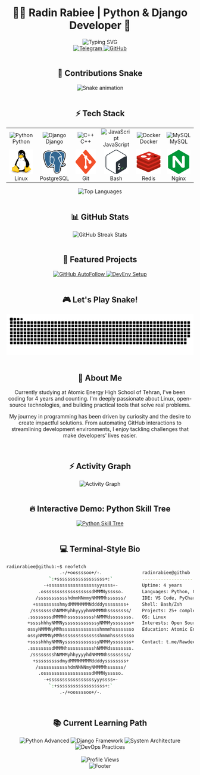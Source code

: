 # <div align="center">👨‍💻 Radin Rabiee | Python & Django Developer 🐍</div>

<div align="center">
  <img src="https://readme-typing-svg.herokuapp.com?font=Fira+Code&size=25&duration=3000&pause=1000&center=true&vCenter=true&random=false&width=435&lines=Python+Developer;Linux+Enthusiast;Open+Source+Advocate;Problem+Solver" alt="Typing SVG" />
</div>

<div align="center">
  <a href="https://t.me/Rawdeen">
    <img src="https://img.shields.io/badge/Telegram-2CA5E0?style=for-the-badge&logo=telegram&logoColor=white" alt="Telegram" />
  </a>
  <a href="https://github.com/RadinRabiee">
    <img src="https://img.shields.io/badge/GitHub-100000?style=for-the-badge&logo=github&logoColor=white" alt="GitHub" />
  </a>
</div>

<br />

## <div align="center">🐍 Contributions Snake</div>

<div align="center">
  <img src="https://raw.githubusercontent.com/RadinRabiee/RadinRabiee/output/github-contribution-grid-snake-dark.svg" alt="Snake animation" />
</div>

<br />

## <div align="center">⚡ Tech Stack</div>

<div align="center">
  <table>
    <tr>
      <td align="center" width="96">
        <img src="https://techstack-generator.vercel.app/python-icon.svg" alt="Python" width="65" height="65" />
        <br>Python
      </td>
      <td align="center" width="96">
        <img src="https://techstack-generator.vercel.app/django-icon.svg" alt="Django" width="65" height="65" />
        <br>Django
      </td>
      <td align="center" width="96">
        <img src="https://techstack-generator.vercel.app/cpp-icon.svg" alt="C++" width="65" height="65" />
        <br>C++
      </td>
      <td align="center" width="96">
        <img src="https://techstack-generator.vercel.app/js-icon.svg" alt="JavaScript" width="65" height="65" />
        <br>JavaScript
      </td>
      <td align="center" width="96">
        <img src="https://techstack-generator.vercel.app/docker-icon.svg" alt="Docker" width="65" height="65" />
        <br>Docker
      </td>
      <td align="center" width="96">
        <img src="https://techstack-generator.vercel.app/mysql-icon.svg" alt="MySQL" width="65" height="65" />
        <br>MySQL
      </td>
    </tr>
    <tr>
      <td align="center" width="96">
        <img src="https://raw.githubusercontent.com/devicons/devicon/master/icons/linux/linux-original.svg" alt="Linux" width="65" height="65" />
        <br>Linux
      </td>
      <td align="center" width="96">
        <img src="https://raw.githubusercontent.com/devicons/devicon/master/icons/postgresql/postgresql-original.svg" alt="PostgreSQL" width="65" height="65" />
        <br>PostgreSQL
      </td>
      <td align="center" width="96">
        <img src="https://raw.githubusercontent.com/devicons/devicon/master/icons/git/git-original.svg" alt="Git" width="65" height="65" />
        <br>Git
      </td>
      <td align="center" width="96">
        <img src="https://raw.githubusercontent.com/devicons/devicon/master/icons/bash/bash-original.svg" alt="Bash" width="65" height="65" />
        <br>Bash
      </td>
      <td align="center" width="96">
        <img src="https://raw.githubusercontent.com/devicons/devicon/master/icons/redis/redis-original.svg" alt="Redis" width="65" height="65" />
        <br>Redis
      </td>
      <td align="center" width="96">
        <img src="https://raw.githubusercontent.com/devicons/devicon/master/icons/nginx/nginx-original.svg" alt="Nginx" width="65" height="65" />
        <br>Nginx
      </td>
    </tr>
  </table>
</div>

<div align="center">
  <img src="https://github-readme-stats.vercel.app/api/top-langs/?username=RadinRabiee&theme=radical&hide_border=true&include_all_commits=false&count_private=true&layout=compact" alt="Top Languages" />
</div>

<br />

## <div align="center">📊 GitHub Stats</div>

<div align="center">
  <img src="https://github-readme-streak-stats.herokuapp.com/?user=RadinRabiee&theme=radical&hide_border=true" alt="GitHub Streak Stats" />
</div>

<br />

## <div align="center">🚀 Featured Projects</div>

<div align="center">
  <a href="https://github.com/RadinRabiee/github-autofollow">
    <img src="https://github-readme-stats.vercel.app/api/pin/?username=RadinRabiee&repo=github-autofollow&theme=radical" alt="GitHub AutoFollow" />
  </a>
  <a href="https://github.com/RadinRabiee/devenv-setup">
    <img src="https://github-readme-stats.vercel.app/api/pin/?username=RadinRabiee&repo=devenv-setup&theme=radical" alt="DevEnv Setup" />
  </a>
</div>

<br />

## <div align="center">🎮 Let's Play Snake!</div>

<div align="center">
  <a href="https://github.com/RadinRabiee">
    <img src="https://raw.githubusercontent.com/1999AZZAR/1999AZZAR/main/resources/img/grid-snake.svg" alt="Snake Game" />
  </a>
</div>

<br />

## <div align="center">📝 About Me</div>

<div align="center">
  <p>
    Currently studying at Atomic Energy High School of Tehran, I've been coding for 4 years and counting. I'm deeply passionate about Linux, open-source technologies, and building practical tools that solve real problems.
  </p>
  <p>
    My journey in programming has been driven by curiosity and the desire to create impactful solutions. From automating GitHub interactions to streamlining development environments, I enjoy tackling challenges that make developers' lives easier.
  </p>
</div>

<br />

## <div align="center">⚡ Activity Graph</div>

<div align="center">
  <img src="https://github-readme-activity-graph.vercel.app/graph?username=RadinRabiee&theme=redical&hide_border=true" alt="Activity Graph" />
</div>

<br />

## <div align="center">🔥 Interactive Demo: Python Skill Tree</div>

<!-- This section directs users to check out your interactive skill demo -->
<div align="center">
  <a href="https://github.com/RadinRabiee/python-skill-tree">
    <img src="https://img.shields.io/badge/Check%20Out-Interactive%20Python%20Skill%20Tree-brightgreen?style=for-the-badge&logo=python" alt="Python Skill Tree" />
  </a>
</div>

<br />

## <div align="center">💻 Terminal-Style Bio</div>

```bash
radinrabiee@github:~$ neofetch
                    .-/+oossssoo+/-.               radinrabiee@github
                `:+ssssssssssssssssss+:`           -------------------
              -+ssssssssssssssssssyyssss+-         Uptime: 4 years
            .ossssssssssssssssssdMMMNysssso.       Languages: Python, C++, JavaScript, Bash
           /ssssssssssshdmmNNmmyNMMMMhssssss/      IDE: VS Code, PyCharm, Vim
          +ssssssssshmydMMMMMMMNddddyssssssss+     Shell: Bash/Zsh
         /sssssssshNMMMyhhyyyyhmNMMMNhssssssss/    Projects: 25+ completed, 5+ ongoing
        .ssssssssdMMMNhsssssssssshNMMMdssssssss.   OS: Linux
        +sssshhhyNMMNyssssssssssssyNMMMysssssss+   Interests: Open Source, Automation, Linux
        ossyNMMMNyMMhsssssssssssssshmmmhssssssso   Education: Atomic Energy High School of Tehran
        ossyNMMMNyMMhsssssssssssssshmmmhssssssso   
        +sssshhhyNMMNyssssssssssssyNMMMysssssss+   Contact: t.me/Rawdeen
        .ssssssssdMMMNhsssssssssshNMMMdssssssss.   
         /sssssssshNMMMyhhyyyyhdNMMMNhssssssss/    
          +sssssssssdmydMMMMMMMMddddyssssssss+     
           /ssssssssssshdmNNNNmyNMMMMhssssss/      
            .ossssssssssssssssssdMMMNysssso.       
              -+sssssssssssssssssyyyssss+-         
                `:+ssssssssssssssssss+:`           
                    .-/+oossssoo+/-.               
```

<br />

## <div align="center">📚 Current Learning Path</div>

<div align="center">
  <img src="https://progress-bar.dev/75?title=Python%20Advanced&width=300&color=57bbdb" alt="Python Advanced" />
  <img src="https://progress-bar.dev/60?title=Django%20Framework&width=300&color=389826" alt="Django Framework" />
  <img src="https://progress-bar.dev/40?title=System%20Architecture&width=300&color=bb61c9" alt="System Architecture" />
  <img src="https://progress-bar.dev/30?title=DevOps%20Practices&width=300&color=db8857" alt="DevOps Practices" />
</div>

<br />

<div align="center">
  <img src="https://komarev.com/ghpvc/?username=RadinRabiee&label=Profile%20views&color=0e75b6&style=flat" alt="Profile Views" />
</div>

<div align="center">
  <img src="https://capsule-render.vercel.app/api?type=waving&color=gradient&height=100&section=footer" alt="Footer" />
</div>
